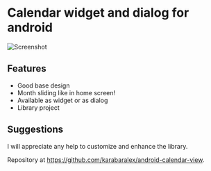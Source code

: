 # Calendar widget and dialog for android

![Screenshot](https://github.com/chrisbanes/Android-PullToRefresh/raw/master/header_graphic.png)

## Features

 * Good base design
 * Month sliding like in home screen!
 * Available as widget or as dialog
 * Library project

## Suggestions

I will appreciate any help to customize and enhance the library.

Repository at <https://github.com/karabaralex/android-calendar-view>.
